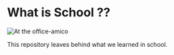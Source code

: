# What is School ??

![At the office-amico](https://user-images.githubusercontent.com/98689960/189554560-abc817ee-c6b1-4fa3-b632-3042a56da9a1.png)

This repository leaves behind what we learned in school.
